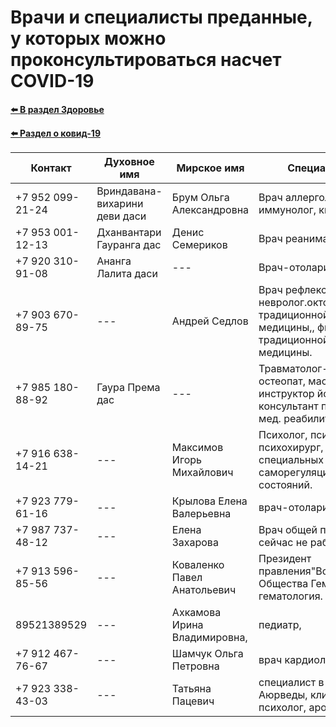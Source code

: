 # Врачи и специалисты преданные, у которых можно проконсультироваться насчет COVID-19

**[⬅️ В раздел Здоровье](../../../HOME.md#здоровье)**

**[⬅️ Раздел о ковид-19](./covid-19.md)**

| Контакт          | Духовное имя                  | Мирское имя                  | Специализация                                                                                                         | Город            |
| ---------------- | ----------------------------- | ---------------------------- | --------------------------------------------------------------------------------------------------------------------- | ---------------- |
| +7 952 099-21-24 | Вриндавана-вихарини деви даси | Брум Ольга Александровна     | Врач аллерголог-иммунолог, кмн                                                                                        | Санкт-Петербург. |
| +7 953 001-12-13 | Дханвантари Гауранга дас      | Денис Семериков              | Врач реаниматолог                                                                                                     | Екатеринбург     |
| +7 920 310-91-08 | Ананга Лалита даси            | ---                          | Врач-отоларинголог                                                                                                    | Белгород         |
| +7 903 670-89-75 | ---                           | Андрей Седлов                | Врач рефлексотерапевт, невролог.октор традиционной китайской медицины,, фитотерапевт традиционной китайской медицины. | ---              |
| +7 985 180-88-92 | Гаура Према дас               | ---                          | Травматолог-ортопед, остеопат, массажист, инструктор йоги кпп, консультант по аюрведе и мед. реабилитации.            | Москва           |
| +7 916 638-14-21 | ---                           | Максимов Игорь Михайлович    | Психолог, психотерапевт и психохирург, тренер специальных навыков саморегуляции здоровья и состояний.                 | ---              |
| +7 923 779-61-16 | ---                           | Крылова Елена Валерьевна     | врач-отоларинголог                                                                                                    | ---              |
| +7 987 737-48-12 | ---                           | Елена Захарова               | Врач общей практики, но сейчас не работаю                                                                             | г.Чебоксары      |
| +7 913 596-85-56 | ---                           | Коваленко Павел Анатольевич  | Президент правления"Всероссийского Общества Гемофили", гематология.                                                   | Красноярск       |
| 89521389529      | ---                           | Ахкамова Ирина Владимировна, | педиатр,                                                                                                              | г. Екатеринбург  |
| +7 912 467-76-67 | ---                           | Шамчук Ольга Петровна        | врач кардиолог, РКДЦ,                                                                                                 | г.Ижевск         |
| +7 923 338-43-03 | ---                           | Татьяна Пацевич              | специалист в области Аюрведы, клинический психолог, аромапсихолог                                                     | --               |
